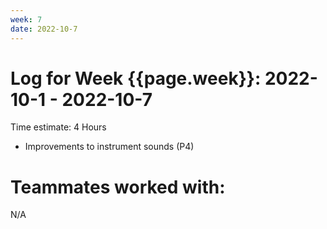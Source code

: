 ```yaml
---
week: 7
date: 2022-10-7
---
```

# Log for Week {{page.week}}: 2022-10-1 - 2022-10-7

Time estimate: 4 Hours

- Improvements to instrument sounds (P4)

# Teammates worked with:
N/A
